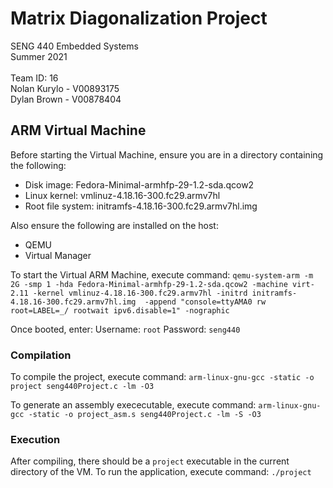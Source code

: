 # Matrix Diagonalization Project

SENG 440 Embedded Systems\
Summer 2021 \
\
Team ID: 16 \
Nolan Kurylo - V00893175 \
Dylan Brown - V00878404

## ARM Virtual Machine
Before starting the Virtual Machine, ensure you are in a directory containing the following:

- Disk image: Fedora-Minimal-armhfp-29-1.2-sda.qcow2
- Linux kernel: vmlinuz-4.18.16-300.fc29.armv7hl
- Root file system: initramfs-4.18.16-300.fc29.armv7hl.img

Also ensure the following are installed on the host:
- QEMU
- Virtual Manager

To start the Virtual ARM Machine, execute command:
`qemu-system-arm -m 2G -smp 1 -hda Fedora-Minimal-armhfp-29-1.2-sda.qcow2 -machine virt-2.11 -kernel vmlinuz-4.18.16-300.fc29.armv7hl -initrd initramfs-4.18.16-300.fc29.armv7hl.img  -append "console=ttyAMA0 rw root=LABEL=_/ rootwait ipv6.disable=1" -nographic`

Once booted, enter:
Username: `root`
Password: `seng440`

### Compilation
To compile the project, execute command:
`arm-linux-gnu-gcc -static -o project seng440Project.c -lm -O3`

To generate an assembly exececutable, execute command:
`arm-linux-gnu-gcc -static -o project_asm.s seng440Project.c -lm -S -O3`

### Execution
After compiling, there should be a `project` executable in the current directory of the VM. To run the application, execute command:
`./project`


